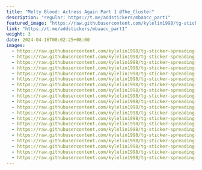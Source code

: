 ```yaml
---
title: "Melty Blood: Actress Again Part 1 @The_Cluster"
description: "regular: https://t.me/addstickers/mbaacc_part1"
featured_image: "https://raw.githubusercontent.com/kylelin1998/tg-sticker-spreading-worldwide-images/main/img/cb55ed33-6497-4e9e-8925-bdbcf7ec1037.jpg"
link: "https://t.me/addstickers/mbaacc_part1"
weight: 3
date: 2024-04-16T08:02:25+08:00
images:
  - https://raw.githubusercontent.com/kylelin1998/tg-sticker-spreading-worldwide-images/main/img/cb55ed33-6497-4e9e-8925-bdbcf7ec1037.jpg
  - https://raw.githubusercontent.com/kylelin1998/tg-sticker-spreading-worldwide-images/main/img/abc5050f-91cc-49ac-8ca7-f3d618e0f490.jpg
  - https://raw.githubusercontent.com/kylelin1998/tg-sticker-spreading-worldwide-images/main/img/a5f5916c-7e8f-408e-9d23-55cea9274efd.jpg
  - https://raw.githubusercontent.com/kylelin1998/tg-sticker-spreading-worldwide-images/main/img/d9e8b623-1a9c-4f11-9c76-eea9cb51b823.jpg
  - https://raw.githubusercontent.com/kylelin1998/tg-sticker-spreading-worldwide-images/main/img/0ef84091-a221-4d95-a2a6-cf32354defd9.jpg
  - https://raw.githubusercontent.com/kylelin1998/tg-sticker-spreading-worldwide-images/main/img/839b47a5-ffd2-4f59-a2f1-6b8d363fabe8.jpg
  - https://raw.githubusercontent.com/kylelin1998/tg-sticker-spreading-worldwide-images/main/img/d6fa0895-28a8-4ddc-b1cb-69f08bf14a98.jpg
  - https://raw.githubusercontent.com/kylelin1998/tg-sticker-spreading-worldwide-images/main/img/f99b4cb1-a3bd-4fcc-84f0-697351e4b32c.jpg
  - https://raw.githubusercontent.com/kylelin1998/tg-sticker-spreading-worldwide-images/main/img/b7210868-bbd8-49be-b72f-ae992a82bc72.jpg
  - https://raw.githubusercontent.com/kylelin1998/tg-sticker-spreading-worldwide-images/main/img/606ddefe-9a8c-45ce-aecf-97988c97887d.jpg
  - https://raw.githubusercontent.com/kylelin1998/tg-sticker-spreading-worldwide-images/main/img/3e977e47-5cda-4887-a58c-7d1ed6740339.jpg
  - https://raw.githubusercontent.com/kylelin1998/tg-sticker-spreading-worldwide-images/main/img/b6768cb8-f34d-48d5-8c49-f5e373b449c9.jpg
  - https://raw.githubusercontent.com/kylelin1998/tg-sticker-spreading-worldwide-images/main/img/87f18876-d608-4ed3-adf3-8d6c1a28ae5a.jpg
  - https://raw.githubusercontent.com/kylelin1998/tg-sticker-spreading-worldwide-images/main/img/b409b552-ea75-401c-85e7-be1cb081cb59.jpg
  - https://raw.githubusercontent.com/kylelin1998/tg-sticker-spreading-worldwide-images/main/img/3a54c370-409d-4cca-a8d0-a214e7983821.jpg
  - https://raw.githubusercontent.com/kylelin1998/tg-sticker-spreading-worldwide-images/main/img/3f196f4e-927a-43a4-bb17-4518d9c87eea.jpg
  - https://raw.githubusercontent.com/kylelin1998/tg-sticker-spreading-worldwide-images/main/img/47c5ef08-a719-497d-827e-fe242e5f9dff.jpg
  - https://raw.githubusercontent.com/kylelin1998/tg-sticker-spreading-worldwide-images/main/img/a31e74d1-a2f5-4e56-abee-1f1adaeade7c.jpg
  - https://raw.githubusercontent.com/kylelin1998/tg-sticker-spreading-worldwide-images/main/img/99f41460-27a5-4e1c-a576-fb5d5be66791.jpg
  - https://raw.githubusercontent.com/kylelin1998/tg-sticker-spreading-worldwide-images/main/img/00f5987e-4d79-43f8-a9cd-e30193a8b876.jpg
---
```

